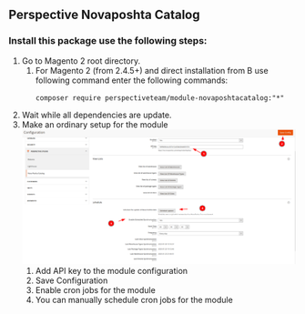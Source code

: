 ## Perspective Novaposhta Catalog 

### Install this package use the following steps:

1. Go to Magento 2 root directory.  
   1. For Magento 2 (from 2.4.5+) and direct installation from B use following command enter the following commands:  
       ```
       composer require perspectiveteam/module-novaposhtacatalog:"*"  
       ```
2. Wait while all dependencies are update. 
3. Make an ordinary setup for the module
   ![np-catalog.png](images/np-catalog.png)
   1. Add API key to the module configuration
   2. Save Configuration
   3. Enable cron jobs for the module
   4. You can manually schedule cron jobs for the module

